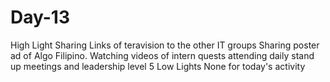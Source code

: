 # Day-13
 High Light  Sharing Links of teravision to the other IT groups Sharing poster ad of Algo Filipino. 
 Watching videos of intern quests attending daily stand up meetings and leadership level 5 
 Low Lights 
 None for today's activity
